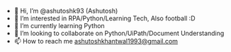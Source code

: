 - 👋 Hi, I’m @ashutoshk93 (Ashutosh)
- 👀 I’m interested in RPA/Python/Learning Tech, Also football :D
- 🌱 I’m currently learning Python
- 💞️ I’m looking to collaborate on Python/UiPath/Document Understanding
- 📫 How to reach me ashutoshkhantwal1993@gmail.com

<!---
ashutoshk93/ashutoshk93 is a ✨ special ✨ repository because its `README.md` (this file) appears on your GitHub profile.
You can click the Preview link to take a look at your changes.
--->
